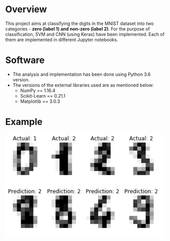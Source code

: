 # Overview
This project aims at classifying the digits in the MNIST dataset into two categories - **zero (label 1) and non-zero (label 2)**. For the purpose of classification, SVM and CNN (using Keras) have been implemented. Each of them are implemented in different Jupyter notebooks.

# Software
* The analysis and implementation has been done using Python 3.6 version.
* The versions of the external libraries used are as mentioned below:
  * NumPy == 1.16.4
  * Scikit-Learn == 0.21.1
  * Matplotlib == 3.0.3

# Example

<img src="example.PNG" width=500>
